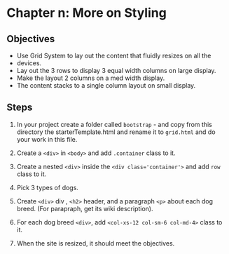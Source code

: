 # Chapter n: More on Styling
## Objectives
* Use Grid System to lay out the content that fluidly resizes on all the
* devices.  
* Lay out the 3 rows to display 3 equal width columns on large display.
* Make the layout 2 columns on a med width display.
* The content stacks to a single column layout on small display.

## Steps
1. In your project create a folder called `bootstrap` - and copy from this directory the starterTemplate.html and rename it to `grid.html` and do your work in this file.

1. Create a `<div>` in `<body>` and add `.container` class to it.

1. Create a nested `<div>` inside the `<div class='container'>` and add `row` class to it.

1. Pick 3 types of dogs.

1. Create `<div>` div , `<h2>` header, and a paragraph `<p>` about each dog breed. (For parapraph, get its wiki description).

1. For each dog breed `<div>`, add `<col-xs-12 col-sm-6 col-md-4>` class to it.

1. When the site is resized, it should meet the objectives.
